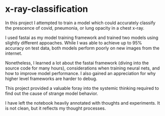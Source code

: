 # x-ray-classification


In this project I attempted to train a model which could accurately classify the prescence of covid, pneumonia, or lung opacity in a chest x-ray.

I used fastai as my model training framework and trained two models using slightly different appoaches. While I was able to achieve up to 95% accuracy on test data, both models perform poorly on new images from the internet. 

Nonetheless, I learned a lot about the fastai framework (diving into the source code for many hours), considerations when training neural nets, and how to improve model performance. I also gained an appreciation for why higher level frameworks are harder to debug. 

This project provided a valuable foray into the systemic thinking required to find out the cause of strange model behavior. 

I have left the notebook heavily annotated with thoughts and experiments. It is not clean, but it reflects my thought processes. 
